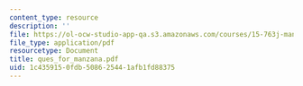 ```yaml
---
content_type: resource
description: ''
file: https://ol-ocw-studio-app-qa.s3.amazonaws.com/courses/15-763j-manufacturing-system-and-supply-chain-design-spring-2005/1c4359150fdb508625441afb1fd88375_ques_for_manzana.pdf
file_type: application/pdf
resourcetype: Document
title: ques_for_manzana.pdf
uid: 1c435915-0fdb-5086-2544-1afb1fd88375
---
```

